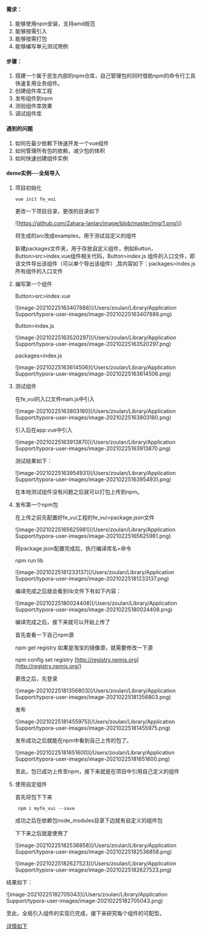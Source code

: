 #### 需求：

1. 能够使用npm安装，支持amd规范
2. 能够按需引入
3. 能够按需打包
4. 能够编写单元测试用例

#### 步骤：

1. 搭建一个属于民生内部的npm仓库，自己管理包的同时借助npm的命令行工具快速复用业务组件。
2. 创建组件库工程
3. 发布组件到npm
4. 测验组件库效果
5. 调试组件库

#### 遇到的问题

1. 如何在最少依赖下快速开发一个vue组件
2. 如何管理所有包的依赖，减少包的体积
3. 如何快速创建组件实例

#### 



#### demo实例---全局导入

1. 项目初始化

   ```
   vue init fe_vui
   ```

   更改一下项目目录，更改的目录如下

   ![https://github.com/Zahara-lanlan/image/blob/master/img/1.png]()

   将生成的src改成examples，用于测试自定义的组件

   新建packages文件夹，用于存放自定义组件，例如Button，Button>src>index.vue组件相关代码，Button>index.js 组件的入口文件，即该文件导出该组件（可以单个导出该组件）,其内容如下：packages>index.js所有组件的入口文件

2. 编写第一个组件

   Button>src>index.vue

   ![image-20210225163407888](/Users/zoulan/Library/Application Support/typora-user-images/image-20210225163407888.png)

   Button>index.js

   ![image-20210225163520297](/Users/zoulan/Library/Application Support/typora-user-images/image-20210225163520297.png)

   packages>index.js

   ![image-20210225163614506](/Users/zoulan/Library/Application Support/typora-user-images/image-20210225163614506.png)

3. 测试组件

   在fe_vui的入口文件main.js中引入

   ![image-20210225163803180](/Users/zoulan/Library/Application Support/typora-user-images/image-20210225163803180.png)

   引入后在app.vue中引入

   ![image-20210225163913870](/Users/zoulan/Library/Application Support/typora-user-images/image-20210225163913870.png)

   测试结果如下：

   ![image-20210225163954931](/Users/zoulan/Library/Application Support/typora-user-images/image-20210225163954931.png)

   在本地测试组件没有问题之后就可以打包上传到npm。

4. 发布第一个npm包

   在上传之前先配置好fe_vui工程的fe_vui>package.json文件

   ![image-20210225165625981](/Users/zoulan/Library/Application Support/typora-user-images/image-20210225165625981.png)

   将package.json配置完成后，执行编译库名=命令

   npm run lib

   ![image-20210225181233137](/Users/zoulan/Library/Application Support/typora-user-images/image-20210225181233137.png)

   编译完成之后就会看到lib文件下有如下内容：

   ![image-20210225180024408](/Users/zoulan/Library/Application Support/typora-user-images/image-20210225180024408.png)

   编译完成之后，接下来就可以开始上传了

   首先查看一下自己npm源

   npm get registry  如果是淘宝的镜像源，就需要修改一下源

   npm config set registry [http://registry.npmjs.org](http://registry.npmjs.org/)

   更改之后，先登录

   ![image-20210225181356803](/Users/zoulan/Library/Application Support/typora-user-images/image-20210225181356803.png)

   发布

   ![image-20210225181455975](/Users/zoulan/Library/Application Support/typora-user-images/image-20210225181455975.png)

   发布成功之后就能在npm中看到自己上传的包了。

   ![image-20210225181651600](/Users/zoulan/Library/Application Support/typora-user-images/image-20210225181651600.png)

   至此，包已成功上传至npm，接下来就是在项目中引用自己定义的组件

5. 使用自定组件

   首先将包下下来

   ```
    npm i myfe_vui --save
   ```

   成功之后在依赖包node_modules目录下边就有自定义的组件包

   下下来之后就是使用了

   ![image-20210225182536858](/Users/zoulan/Library/Application Support/typora-user-images/image-20210225182536858.png)

   ![image-20210225182627523](/Users/zoulan/Library/Application Support/typora-user-images/image-20210225182627523.png)

结果如下：

![image-20210225182705043](/Users/zoulan/Library/Application Support/typora-user-images/image-20210225182705043.png)



至此，全局引入组件的实现已完成，接下来研究每个组件的可配型。



[详情如下](https://github.com/Zahara-lanlan/image/blob/master/%E5%89%8D%E7%AB%AF%E7%BB%84%E4%BB%B6%E5%BA%93.pdf)



